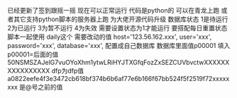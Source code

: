 已经更新了签到跟摇一摇 现在可以正常运行 代码是python的 可以在青龙上跑 或者其它支持python脚本的服务器上跑 
为大佬开源代码升级 数据库状态 1是待运行 2为已运行 3为暂不运行 4为失效 需要设置状态为1才能运行 要搭配每日重置状态脚本一起使用 daily这个
需要改动的值 
 host='123.56.162.xxx',
        user='xxx',
        password='xxx',
        database='xxx', 
        配置成自己数据库 
        数据库里面值p00001 填入p00001=后面的值 50NSMSZAJelG7vuOYoXhm1ytwLRiHYJTXGfqFozZxSEZCUVbvctwXXXXXXXXXXXXXXXX
        dfp为dfp值 a0822eefe4f3e3472cb618bf374b6b6af77e6b166f67bb524f5f2519f72xxxxxxxx  是@号之前的值 
